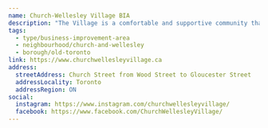 ```yaml
---
name: Church-Wellesley Village BIA
description: "The Village is a comfortable and supportive community that offers the connectedness of a small town, in the heart of the City. Historically anchored by the LGBTQ+ community as an international entertainment and political destination, the village is one of Toronto's most significant addresses, featuring art and culture including galleries, art installations and theatre."
tags:
  - type/business-improvement-area
  - neighbourhood/church-and-wellesley
  - borough/old-toronto
link: https://www.churchwellesleyvillage.ca
address:
  streetAddress: Church Street from Wood Street to Gloucester Street
  addressLocality: Toronto
  addressRegion: ON
social:
  instagram: https://www.instagram.com/churchwellesleyvillage/
  facebook: https://www.facebook.com/ChurchWellesleyVillage/
---
```

